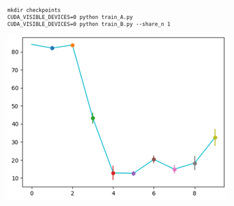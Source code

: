 ```
mkdir checkpoints
CUDA_VISIBLE_DEVICES=0 python train_A.py
CUDA_VISIBLE_DEVICES=0 python train_B.py --share_n 1
```
![output.jpg](https://github.com/guanghuixu/SharedCNN_Forgetting/blob/master/output.png)